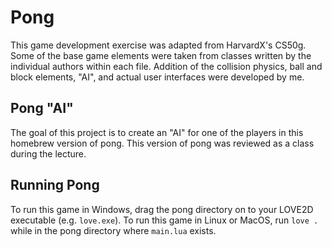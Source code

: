 # Pong

This game development exercise was adapted from HarvardX's CS50g. Some of the base game elements were taken from classes written by the individual authors within each file. Addition of the collision physics, ball and block elements, "AI", and actual user interfaces were developed by me.

## Pong "AI"

The goal of this project is to create an "AI" for one of the players in this homebrew version of pong. This version of pong was reviewed as a class during the lecture.

## Running Pong

To run this game in Windows, drag the pong directory on to your LOVE2D executable (e.g. `love.exe`). To run this game in Linux or MacOS, run `love .` while in the pong directory where `main.lua` exists.
